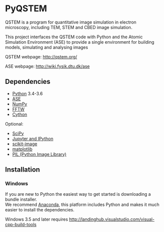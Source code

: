 # PyQSTEM

QSTEM is a program for quantitative image simulation in electron microscopy, including TEM, STEM and CBED image simulation. 

This project interfaces the QSTEM code with Python and the Atomic Simulation Environment (ASE) to provide a single environment for building models, simulating and analysing images

QSTEM webpage: http://qstem.org/

ASE webpage: http://wiki.fysik.dtu.dk/ase

## Dependencies

* [Python](http://www.python.org/) 3.4-3.6
* [ASE](http://wiki.fysik.dtu.dk/ase)
* [NumPy](http://docs.scipy.org/doc/numpy/reference/)
* [FFTW](http://www.fftw.org/)
* [Cython](http://cython.org/)

Optional:
* [SciPy](https://www.scipy.org/)
* [Jupyter and IPython](http://jupyter.org/)
* [scikit-image](http://scikit-image.org/)
* [matplotlib](http://matplotlib.org/)
* [PIL (Python Image Library)](http://www.pythonware.com/products/pil/)

## Installation
### Windows
If you are new to Python the easiest way to get started is downloading a bundle installer.  
We recommend [Anaconda](https://www.continuum.io/downloads), this platform includes Python and makes it much easier to install the dependencies.

Windows 3.5 and later requires 
http://landinghub.visualstudio.com/visual-cpp-build-tools
